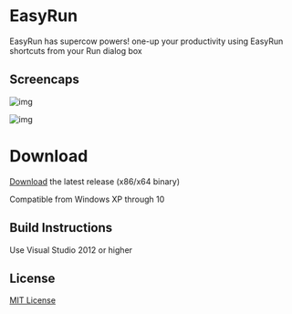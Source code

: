 
# EasyRun

EasyRun has supercow powers! one-up your productivity using EasyRun shortcuts from your Run dialog box

## Screencaps

![img](https://i.imgur.com/f3yqTBi.png)

![img](https://i.imgur.com/a9eQa43.png)

# Download

[Download](https://github.com/cyfrost/EasyRun/releases/latest) the latest release (x86/x64 binary)

Compatible from Windows XP through 10


## Build Instructions

Use Visual Studio 2012 or higher

## License

[MIT License](https://github.com/cyfrost/EasyRun/blob/master/LICENSE)
